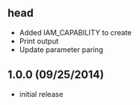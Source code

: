 ## head

* Added IAM_CAPABILITY to create
* Print output
* Update parameter paring

## 1.0.0 (09/25/2014)

* initial release
